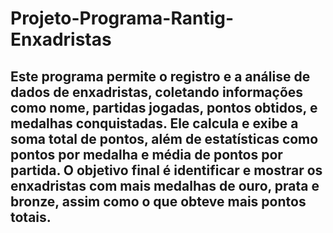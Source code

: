 # Projeto-Programa-Rantig-Enxadristas


<h2>Este programa permite o registro e a análise de dados de enxadristas, coletando informações como nome, partidas jogadas, pontos obtidos, e medalhas conquistadas. Ele calcula e exibe a soma total de pontos, além de estatísticas como pontos por medalha e média de pontos por partida. O objetivo final é identificar e mostrar os enxadristas com mais medalhas de ouro, prata e bronze, assim como o que obteve mais pontos totais.

